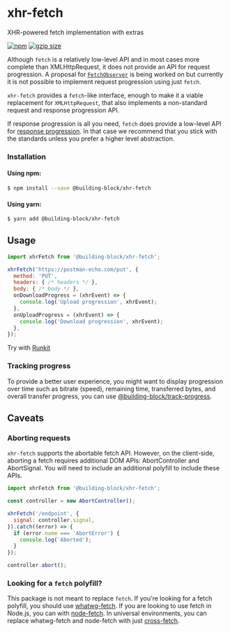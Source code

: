 # xhr-fetch

XHR-powered fetch implementation with extras

<a href="https://www.npmjs.com/package/@building-block/xhr-fetch"><img src="https://img.shields.io/npm/v/@building-block/xhr-fetch.svg?style=flat" alt="npm"></a>
<a href="https://unpkg.com/@building-block/xhr-fetch/"><img src="https://img.badgesize.io/https://unpkg.com/@building-block/xhr-fetch/dist/xhrFetch.js?compression=gzip" alt="gzip size"></a>

Although `fetch` is a relatively low-level API and in most cases more complete than XMLHttpRequest, it does not provide an API for request progression. A proposal for [`FetchObserver`](https://github.com/whatwg/fetch/issues/607) is being
worked on but currently it is not possible to implement request progression using just `fetch`.

`xhr-fetch` provides a `fetch`-like interface, enough to make it a viable replacement for `XMLHttpRequest`, that also implements a non-standard request and response progression API.

If response progression is all you need, `fetch` does provide a low-level API for [response progression](https://fetch.spec.whatwg.org/#fetch-api). In that case we recommend that you stick with the standards unless you prefer a higher level abstraction.

### Installation

#### Using npm:

```sh
$ npm install --save @building-block/xhr-fetch
```

#### Using yarn:

```sh
$ yarn add @building-block/xhr-fetch
```


## Usage

```javascript
import xhrFetch from '@building-block/xhr-fetch';

xhrFetch('https://postman-echo.com/put', {
  method: 'PUT',
  headers: { /* headers */ },
  body: { /* body */ },
  onDownloadProgress = (xhrEvent) => {
    console.log('Upload progression', xhrEvent);
  },
  onUploadProgress = (xhrEvent) => {
    console.log('Download progression', xhrEvent);
  },
});
```

Try with [Runkit](https://npm.runkit.com/@building-block/xhr-fetch)

### Tracking progress

To provide a better user experience, you might want to display progression over time such as bitrate (speed), remaining time, transferred bytes, and overall transfer progress, you can use [@building-block/track-progress](../track-progress).

## Caveats

### Aborting requests

`xhr-fetch` supports the abortable fetch API. However, on the client-side, aborting a fetch requires additional DOM APIs: AbortController and AbortSignal. You will need to include an additional polyfill to include these APIs.

```javascript
import xhrFetch from '@building-block/xhr-fetch';

const controller = new AbortController();

xhrFetch('/endpoint', {
  signal: controller.signal,
}).catch((error) => {
  if (error.name === 'AbortError') {
    console.log('Aborted');
  }
});

controller.abort();
```

### Looking for a `fetch` polyfill?

This package is not meant to replace `fetch`. If you're looking for a fetch polyfill, you should use
[whatwg-fetch](https://github.com/github/fetch). If you are looking to use fetch in Node.js, you can
with [node-fetch](https://github.com/bitinn/node-fetch). In universal environments, you can replace
whatwg-fetch and node-fetch with just [cross-fetch](https://github.com/lquixada/cross-fetch).
